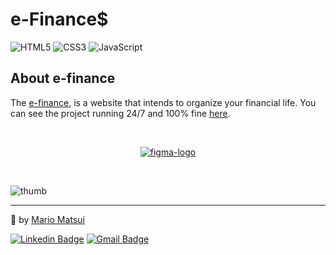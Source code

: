 # e-Finance$

<img alt="HTML5" src="https://img.shields.io/badge/html5%20-%23E34F26.svg?&style=for-the-badge&logo=html5&logoColor=white"/> <img alt="CSS3" src="https://img.shields.io/badge/css3%20-%231572B6.svg?&style=for-the-badge&logo=css3&logoColor=white"/> <img alt="JavaScript" src="https://img.shields.io/badge/javascript%20-%23F7DF1E?&style=for-the-badge&logo=javascript&logoColor=white"/>



## About e-finance

The [e-finance](https://efinance.vercel.app/), is a website that intends to organize your financial life. You can see the project running 24/7 and 100% fine [here](https://efinance.vercel.app/).

<br>

<p align = "center">
  <a href="https://www.figma.com/file/XkGtkOgPIHEqfRIOTw6HvB/dev.finance-Maratona-Discover">
    <img alt="figma-logo" src="https://img.shields.io/badge/-figma-green?&style=for-the-badge&logo=figma&logoColor=white" />
  </a>
</p>

<br>

![thumb](https://user-images.githubusercontent.com/63224412/111000213-646e9580-8360-11eb-8336-9b87c89cbbb3.png)

---

💚 by [Mario Matsui](https://github.com/MarioMatsui)

[![Linkedin Badge](https://img.shields.io/badge/-Mario%20Matsui-green?style=flat-square&logo=Linkedin&logoColor=white&link=https://www.linkedin.com/in/mario-matsui/)](https://www.linkedin.com/in/mario-matsui/)
[![Gmail Badge](https://img.shields.io/badge/-mariomatsuif@gmail.com-green?style=flat-square&logo=Gmail&logoColor=white&link=mailto:mariomatsuif@gmail.com)](mailto:mariomatsuif@gmail.com)
